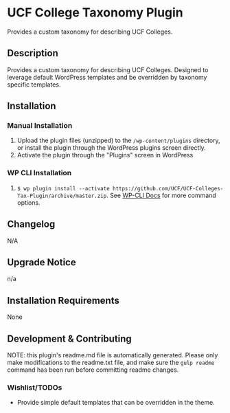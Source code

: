 # UCF College Taxonomy Plugin #

Provides a custom taxonomy for describing UCF Colleges.


## Description ##

Provides a custom taxonomy for describing UCF Colleges. Designed to leverage default WordPress templates and be overridden by taxonomy specific templates.


## Installation ##

### Manual Installation ###
1. Upload the plugin files (unzipped) to the `/wp-content/plugins` directory, or install the plugin through the WordPress plugins screen directly.
2. Activate the plugin through the "Plugins" screen in WordPress

### WP CLI Installation ###
1. `$ wp plugin install --activate https://github.com/UCF/UCF-Colleges-Tax-Plugin/archive/master.zip`.  See [WP-CLI Docs](http://wp-cli.org/commands/plugin/install/) for more command options.


## Changelog ##

N/A

## Upgrade Notice ##

n/a


## Installation Requirements ##

None


## Development & Contributing ##

NOTE: this plugin's readme.md file is automatically generated.  Please only make modifications to the readme.txt file, and make sure the `gulp readme` command has been run before committing readme changes.

### Wishlist/TODOs ###
* Provide simple default templates that can be overridden in the theme.
